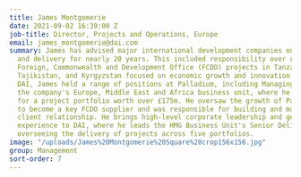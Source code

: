 ```yaml
---
title: James Montgomerie
date: 2021-09-02 16:39:00 Z
job-title: Director, Projects and Operations, Europe
email: james_montgomerie@dai.com
summary: James has advised major international development companies on project management
  and delivery for nearly 20 years. This included responsibility over £90m of U.K.
  Foreign, Commonwealth and Development Office (FCDO) projects in Tanzania, Rwanda,
  Tajikistan, and Kyrgyzstan focused on economic growth and innovation. Before joining
  DAI, James held a range of positions at Palladium, including Managing Director of
  the company's Europe, Middle East and Africa business unit, where he was responsible
  for a project portfolio worth over £175m. He oversaw the growth of Palladium UK
  to become a key FCDO supplier and was responsible for building and maintaining that
  client relationship. He brings high-level corporate leadership and general management
  experience to DAI, where he leads the HMG Business Unit's Senior Delivery Team,
  overseeing the delivery of projects across five portfolios.
image: "/uploads/James%20Montgomerie%20Square%20crop156x156.jpg"
group: Management
sort-order: 7
---
```


